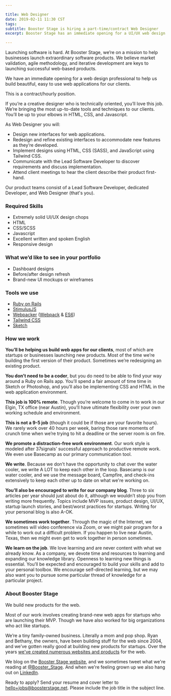 ```yaml
---

title: Web Designer
date: 2019-02-11 11:30 CST
tags: 
subtitle: Booster Stage is hiring a part-time/contract Web Designer
excerpt: Booster Stage has an immediate opening for a UI/UX web design professional to help us build beautiful, easy to use web applications for our clients.

---
```



Launching software is hard. At Booster Stage, we’re on a mission to help businesses launch extraordinary software products. We believe market validation, agile methodology, and iterative development are keys to launching successful web-based products.

We have an immediate opening for a web design professional to help us build beautiful, easy to use web applications for our clients.

This is a contract/hourly position. 

If you’re a creative designer who is technically oriented, you’ll love this job. We’re bringing the most up-to-date tools and techniques to our clients. You’ll be up to your elbows in HTML, CSS, and Javascript.

As Web Designer you will:

- Design new interfaces for web applications.
- Redesign and refine existing interfaces to accommodate new features as they’re developed.
- Implement designs using HTML, CSS (SASS), and JavaScript using Tailwind CSS.
- Communicate with the Lead Software Developer to discover requirements and discuss implementation.
- Attend client meetings to hear the client describe their product first-hand.

Our product teams consist of a Lead Software Developer, dedicated Developer, and Web Designer (that's you).


### Required Skills

- Extremely solid UI/UX design chops
- HTML
- CSS/SCSS
- Javascript
- Excellent written and spoken English
- Responsive design

### What we’d like to see in your portfolio

- Dashboard designs
- Before/after design refresh
- Brand-new UI mockups or wireframes

### Tools we use

- [Ruby on Rails](https://rubyonrails.org)
- [StimulusJS](https://stimulusjs.org)
- [Webpacker](https://github.com/rails/webpacker) ([Webpack](https://webpack.js.org) & [ES6](https://github.com/lukehoban/es6features#readme))
- [Tailwind CSS](https://tailwindcss.com)
- [Sketch](https://sketchapp.com)

### How we work

**You’ll be helping us build web apps for our clients**, most of which are startups or businesses launching new products. Most of the time we’re building the first version of their product. Sometimes we’re redesigning an existing product.

**You don’t need to be a coder**, but you do need to be able to find your way around a Ruby on Rails app. You’ll spend a fair amount of time time in Sketch or Photoshop, and you’ll also be implementing CSS and HTML in the web application environment. 

**This job is 100% remote**. Though you’re welcome to come in to work in our Elgin, TX office (near Austin), you’ll have ultimate flexibility over your own working schedule and environment.

**This is not a 9-5 job** (though it could be if those are your favorite hours). We rarely work over 40 hours per week, baring those rare moments of crunch time when we’re trying to hit a deadline or the server room is on fire.

**We promote a distraction-free work environment**. Our work style is modeled after 37signals’ successful approach to productive remote work. We even use Basecamp as our primary communication tool.

**We write**. Because we don’t have the opportunity to chat over the water cooler, we write A LOT to keep each other in the loop. Basecamp is our water cooler, and we use the message board, Campfire, and check-ins extensively to keep each other up to date on what we're working on.

**You’ll also be encouraged to write for our company blog**. Three to six articles per year should just about do it, although we wouldn’t stop you from writing more frequently. Topics include MVP issues, product design, UI/UX, startup launch stories, and best/worst practices for startups. Writing for your personal blog is also A-OK.

**We sometimes work together**. Through the magic of the Internet, we sometimes will video conference via Zoom, or we might pair program for a while to work out a difficult problem. If you happen to live near Austin, Texas, then we might even get to work together in person sometimes.

**We learn on the job**. We love learning and are never content with what we already know. As a company, we devote time and resources to learning and expanding our knowledge library. Openness to learning new things is essential. You’ll be expected and encouraged to build your skills and add to your personal toolbox. We encourage self-directed learning, but we may also want you to pursue some particular thread of knowledge for a particular project.

### About Booster Stage

We build new products for the web.

Most of our work involves creating brand-new web apps for startups who are launching their MVP. Though we have also worked for big organizations who act like startups.

We’re a tiny family-owned business. Literally a mom and pop shop. Ryan and Bethany, the owners, have been building stuff for the web since 2004, and we’ve gotten really good at building new products for startups. Over the years [we've created numerous websites and products](https://boosterstage.net/portfolio/) for the web. 

We blog on the [Booster Stage website](https://boosterstage.net/articles), and
we sometimes tweet what we're reading at
[@Booster_Stage](https://twitter.com/Booster_Stage). And when we're feeling
grown up we also hang out on [LinkedIn](https://www.linkedin.com/company/1292733/).

Ready to apply? Send your resume and cover letter to hello+jobs@boosterstage.net. Please include the job title in the subject line.